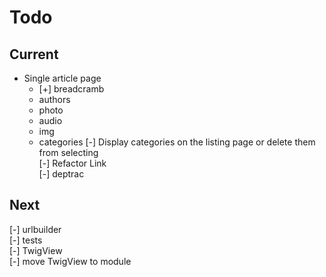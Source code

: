 # Todo

## Current

- Single article page  
  - [+] breadcramb  
  - authors  
  - photo  
  - audio  
  - img  
  - categories
[-] Display categories on the listing page or delete them from selecting  
[-] Refactor Link  
[-] deptrac  

## Next

[-] urlbuilder  
[-] tests  
    [-] TwigView  
[-] move TwigView to module  
